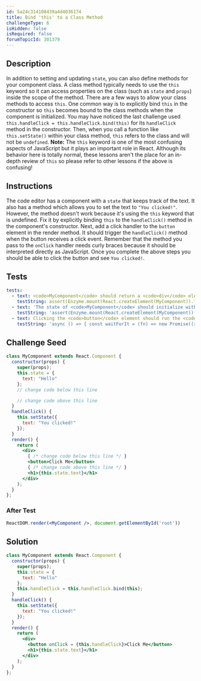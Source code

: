 ```yaml
---
id: 5a24c314108439a4d4036174
title: Bind 'this' to a Class Method
challengeType: 6
isHidden: false
isRequired: false
forumTopicId: 301379
---
```


## Description
<section id='description'>
In addition to setting and updating <code>state</code>, you can also define methods for your component class. A class method typically needs to use the <code>this</code> keyword so it can access properties on the class (such as <code>state</code> and <code>props</code>) inside the scope of the method. There are a few ways to allow your class methods to access <code>this</code>.
One common way is to explicitly bind <code>this</code> in the constructor so <code>this</code> becomes bound to the class methods when the component is initialized. You may have noticed the last challenge used <code>this.handleClick = this.handleClick.bind(this)</code> for its <code>handleClick</code> method in the constructor. Then, when you call a function like <code>this.setState()</code> within your class method, <code>this</code> refers to the class and will not be <code>undefined</code>.
<strong>Note:</strong>&nbsp;The <code>this</code> keyword is one of the most confusing aspects of JavaScript but it plays an important role in React. Although its behavior here is totally normal, these lessons aren't the place for an in-depth review of <code>this</code> so please refer to other lessons if the above is confusing!
</section>

## Instructions
<section id='instructions'>
The code editor has a component with a <code>state</code> that keeps track of the text. It also has a method which allows you to set the text to <code>"You clicked!"</code>. However, the method doesn't work because it's using the <code>this</code> keyword that is undefined. Fix it by explicitly binding <code>this</code> to the <code>handleClick()</code> method in the component's constructor.
Next, add a click handler to the <code>button</code> element in the render method. It should trigger the <code>handleClick()</code> method when the button receives a click event. Remember that the method you pass to the <code>onClick</code> handler needs curly braces because it should be interpreted directly as JavaScript.
Once you complete the above steps you should be able to click the button and see <code>You clicked!</code>.
</section>

## Tests
<section id='tests'>

```yml
tests:
  - text: <code>MyComponent</code> should return a <code>div</code> element which wraps two elements, a button and an <code>h1</code> element, in that order.
    testString: assert(Enzyme.mount(React.createElement(MyComponent)).find('div').length === 1 && Enzyme.mount(React.createElement(MyComponent)).find('div').childAt(0).type() === 'button' && Enzyme.mount(React.createElement(MyComponent)).find('div').childAt(1).type() === 'h1');
  - text: 'The state of <code>MyComponent</code> should initialize with the key value pair <code>{ text: "Hello" }</code>.'
    testString: 'assert(Enzyme.mount(React.createElement(MyComponent)).state(''text'') === ''Hello'');'
  - text: Clicking the <code>button</code> element should run the <code>handleClick</code> method and set the state <code>text</code> to <code>"You clicked!"</code>.
    testString: 'async () => { const waitForIt = (fn) => new Promise((resolve, reject) => setTimeout(() => resolve(fn()), 250)); const mockedComponent = Enzyme.mount(React.createElement(MyComponent)); const first = () => { mockedComponent.setState({ text: ''Hello'' }); return waitForIt(() => mockedComponent.state(''text'')); }; const second = () => { mockedComponent.find(''button'').simulate(''click''); return waitForIt(() => mockedComponent.state(''text'')); }; const firstValue = await first(); const secondValue = await second(); assert(firstValue === ''Hello'' && secondValue === ''You clicked!''); };'

```

</section>

## Challenge Seed
<section id='challengeSeed'>

<div id='jsx-seed'>

```jsx
class MyComponent extends React.Component {
  constructor(props) {
    super(props);
    this.state = {
      text: "Hello"
    };
    // change code below this line

    // change code above this line
  }
  handleClick() {
    this.setState({
      text: "You clicked!"
    });
  }
  render() {
    return (
      <div>
        { /* change code below this line */ }
        <button>Click Me</button>
        { /* change code above this line */ }
        <h1>{this.state.text}</h1>
      </div>
    );
  }
};
```

</div>


### After Test
<div id='jsx-teardown'>

```jsx
ReactDOM.render(<MyComponent />, document.getElementById('root'))
```

</div>

</section>

## Solution
<section id='solution'>


```jsx
class MyComponent extends React.Component {
  constructor(props) {
    super(props);
    this.state = {
      text: "Hello"
    };
    this.handleClick = this.handleClick.bind(this);
  }
  handleClick() {
    this.setState({
      text: "You clicked!"
    });
  }
  render() {
    return (
      <div>
        <button onClick = {this.handleClick}>Click Me</button>
        <h1>{this.state.text}</h1>
      </div>
    );
  }
};
```

</section>
